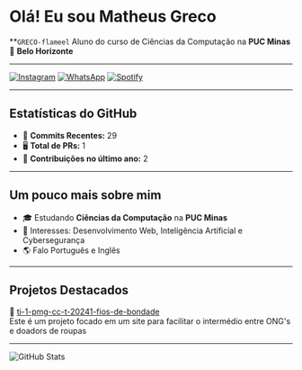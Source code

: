 # Olá! Eu sou Matheus Greco

**`GRECO-flameel` 
Aluno do curso de Ciências da Computação na **PUC Minas**  
📍 **Belo Horizonte**

---


[![Instagram](https://img.shields.io/badge/INSTAGRAM-red?style=for-the-badge)](https://www.instagram.com/matheus_greco_/profilecard/?igsh=MXE4Z2psMmVrYjJndw==)
[![WhatsApp](https://img.shields.io/badge/WHATSAPP-green?style=for-the-badge)](https://wa.me/qr/RZBLXI3ZEIM5J1)
[![Spotify](https://img.shields.io/badge/SPOTIFY-green?style=for-the-badge)](https://open.spotify.com/user/matheusgrecomd?si=9466367ceb6244a4)

---

## Estatísticas do GitHub

- 📑 **Commits Recentes:** 29
- 🖥️ **Total de PRs:** 1
- 🌱 **Contribuições no último ano:** 2

---

## Um pouco mais sobre mim

- 🎓 Estudando **Ciências da Computação** na **PUC Minas**
- 🌱 Interesses: Desenvolvimento Web, Inteligência Artificial e Cybersegurança 
- 🌎 Falo Português e Inglês

---

## Projetos Destacados

📌 [ti-1-pmg-cc-t-20241-fios-de-bondade](https://github.com/ICEI-PUC-Minas-PMGCC-TI/ti-1-pmg-cc-t-20241-fios-de-bondade)  
Este é um projeto focado em um site para facilitar o intermédio entre ONG's e doadors de roupas

---

![GitHub Stats](https://github-readme-stats.vercel.app/api?username=GRECO-flameel&show_icons=true&theme=dark)
